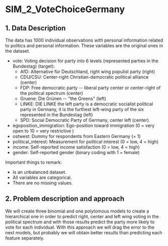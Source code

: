 # SIM_2_VoteChoiceGermany
## 1. Data Description
The data has 1000 individual observations with personal information related to politics and personal information. These variables are the original ones in the dataset.


- vote: Voting decision for party into 6 levels (represented parties in the Bundestag) (target):
  - AfD: Alternative für Deutschland, right wing populist party (right)
  - CDU/CSU: Center-right Christian-democratic political alliance (center)
  - FDP: Free democratic party -- liberal party center or center-right of the political spectrum (center)
  - Gruene: Die Grünen -- "the Greens" (left)
  - LINKE: DIE LINKE the left party is a democratic socialist political party in Germany, it is the furthest left-wing party of the six represented in the Bundestag (left)
  - SPD: Social Democratic Party of Germany, center left (center).
- egoposition_immigration: Ego-position toward immigration (0 = very open to 10 = very restrictive )
- ostwest: Dummy for respondents from Eastern Germany (= 1)
- political_interest: Measurement for political interest (0 = low, 4 = high)
- income: Self-reported income satisfaction (0 = low, 4 = high)
- gender: Self-reported gender (binary coding with 1 = female)

Important things to remark:
- Is an unbalanced dataset.
- All variables are categorical.
- There are no missing values.



## 2. Problem description and approach
We will create three binomial and one polytomous models to create a hierarchical one in order to predict right, center and left wing voting in the political spectrum and with those results predict the party more likely to vote for each individual. With this approach we will drag the error to the next models, but probably we will obtain better results than predicting each feature separately.
